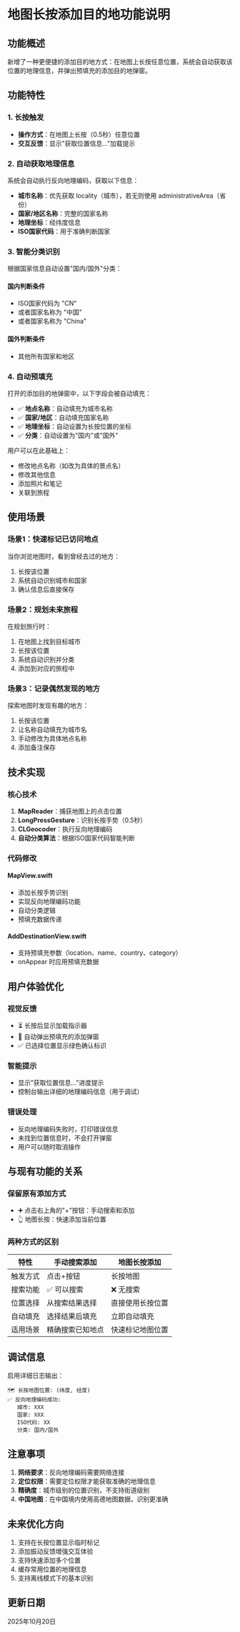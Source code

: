 # 地图长按添加目的地功能说明

## 功能概述

新增了一种更便捷的添加目的地方式：在地图上长按任意位置，系统会自动获取该位置的地理信息，并弹出预填充的添加目的地弹窗。

## 功能特性

### 1. 长按触发
- **操作方式**：在地图上长按（0.5秒）任意位置
- **交互反馈**：显示"获取位置信息..."加载提示

### 2. 自动获取地理信息
系统会自动执行反向地理编码，获取以下信息：
- **城市名称**：优先获取 locality（城市），若无则使用 administrativeArea（省份）
- **国家/地区名称**：完整的国家名称
- **地理坐标**：经纬度信息
- **ISO国家代码**：用于准确判断国家

### 3. 智能分类识别
根据国家信息自动设置"国内/国外"分类：

#### 国内判断条件
- ISO国家代码为 "CN"
- 或者国家名称为 "中国"
- 或者国家名称为 "China"

#### 国外判断条件
- 其他所有国家和地区

### 4. 自动预填充
打开的添加目的地弹窗中，以下字段会被自动填充：
- ✅ **地点名称**：自动填充为城市名称
- ✅ **国家/地区**：自动填充国家名称
- ✅ **地理坐标**：自动设置为长按位置的坐标
- ✅ **分类**：自动设置为"国内"或"国外"

用户可以在此基础上：
- 修改地点名称（如改为具体的景点名）
- 修改其他信息
- 添加照片和笔记
- 关联到旅程

## 使用场景

### 场景1：快速标记已访问地点
当你浏览地图时，看到曾经去过的地方：
1. 长按该位置
2. 系统自动识别城市和国家
3. 确认信息后直接保存

### 场景2：规划未来旅程
在规划旅行时：
1. 在地图上找到目标城市
2. 长按该位置
3. 系统自动识别并分类
4. 添加到对应的旅程中

### 场景3：记录偶然发现的地方
探索地图时发现有趣的地方：
1. 长按该位置
2. 让名称自动填充为城市名
3. 手动修改为具体地点名称
4. 添加备注保存

## 技术实现

### 核心技术
1. **MapReader**：捕获地图上的点击位置
2. **LongPressGesture**：识别长按手势（0.5秒）
3. **CLGeocoder**：执行反向地理编码
4. **自动分类算法**：根据ISO国家代码智能判断

### 代码修改

#### MapView.swift
- 添加长按手势识别
- 实现反向地理编码功能
- 自动分类逻辑
- 预填充数据传递

#### AddDestinationView.swift
- 支持预填充参数（location、name、country、category）
- onAppear 时应用预填充数据

## 用户体验优化

### 视觉反馈
- ⏳ 长按后显示加载指示器
- 📍 自动弹出预填充的添加弹窗
- ✅ 已选择位置显示绿色确认标识

### 智能提示
- 显示"获取位置信息..."进度提示
- 控制台输出详细的地理编码信息（用于调试）

### 错误处理
- 反向地理编码失败时，打印错误信息
- 未找到位置信息时，不会打开弹窗
- 用户可以随时取消操作

## 与现有功能的关系

### 保留原有添加方式
- ➕ 点击右上角的"+"按钮：手动搜索和添加
- 👆 地图长按：快速添加当前位置

### 两种方式的区别

| 特性 | 手动搜索添加 | 地图长按添加 |
|------|------------|------------|
| 触发方式 | 点击+按钮 | 长按地图 |
| 搜索功能 | ✅ 可以搜索 | ❌ 无搜索 |
| 位置选择 | 从搜索结果选择 | 直接使用长按位置 |
| 自动填充 | 选择结果后填充 | 立即自动填充 |
| 适用场景 | 精确搜索已知地点 | 快速标记地图位置 |

## 调试信息

启用详细日志输出：
```
🗺️ 长按地图位置: (纬度, 经度)
✅ 反向地理编码成功:
   城市: XXX
   国家: XXX
   ISO代码: XX
   分类: 国内/国外
```

## 注意事项

1. **网络要求**：反向地理编码需要网络连接
2. **定位权限**：需要定位权限才能获取准确的地理信息
3. **精确度**：城市级别的位置识别，不支持街道级别
4. **中国地图**：在中国境内使用高德地图数据，识别更准确

## 未来优化方向

1. 支持在长按位置显示临时标记
2. 添加振动反馈增强交互体验
3. 支持快速添加多个位置
4. 缓存常用位置的地理信息
5. 支持离线模式下的基本识别

## 更新日期

2025年10月20日

